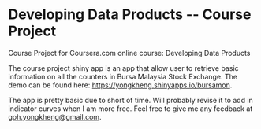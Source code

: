 Developing Data Products -- Course Project
==========================================

Course Project for Coursera.com online course: Developing Data Products

The course project shiny app is an app that allow user to retrieve basic information on all the counters in Bursa Malaysia Stock Exchange. The demo can be found here: https://yongkheng.shinyapps.io/bursamon.

The app is pretty basic due to short of time. Will probably revise it to add in indicator curves when I am more free. Feel free to give me any feedback at goh.yongkheng@gmail.com.
